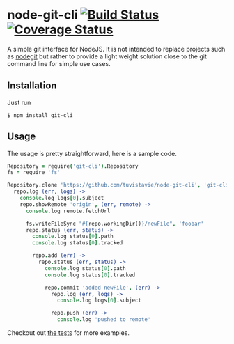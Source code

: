 # node-git-cli [![Build Status][travis-img]][travis-build] [![Coverage Status][coveralls]][coveralls-img]

A simple git interface for NodeJS.
It is not intended to replace projects such as 
[nodegit](https://github.com/nodegit/nodegit) but 
rather to provide a light weight solution close to 
the git command line for simple use cases.

## Installation

Just run

```
$ npm install git-cli
```

## Usage

The usage is pretty straightforward, here is a sample code.

```coffee
Repository = require('git-cli').Repository
fs = require 'fs'

Repository.clone 'https://github.com/tuvistavie/node-git-cli', 'git-cli', (err, repo) ->
  repo.log (err, logs) ->
    console.log logs[0].subject
    repo.showRemote 'origin', (err, remote) ->
      console.log remote.fetchUrl

      fs.writeFileSync "#{repo.workingDir()}/newFile", 'foobar'
      repo.status (err, status) ->
        console.log status[0].path
        console.log status[0].tracked

        repo.add (err) ->
          repo.status (err, status) ->
            console.log status[0].path
            console.log status[0].tracked

            repo.commit 'added newFile', (err) ->
              repo.log (err, logs) ->
                console.log logs[0].subject

              repo.push (err) ->
                console.log 'pushed to remote'
```

Checkout out [the tests](test/repository-test.coffee) for more examples.

[travis-build]: https://travis-ci.org/tuvistavie/node-git-cli
[travis-img]: https://travis-ci.org/tuvistavie/node-git-cli.svg?branch=master
[coveralls]: https://coveralls.io/repos/tuvistavie/node-git-cli/badge.png?branch=master
[coveralls-img]: https://coveralls.io/r/tuvistavie/node-git-cli?branch=master
